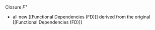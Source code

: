Closure $F^+$ 
- all new [[Functional Dependencies (FD)]] derived from the original [[Functional Dependencies (FD)]]